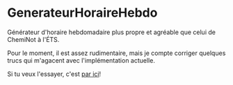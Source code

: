 # GenerateurHoraireHebdo
Générateur d'horaire hebdomadaire plus propre et agréable que celui de ChemiNot à l'ÉTS.

Pour le moment, il est assez rudimentaire, mais je compte corriger quelques trucs qui m'agacent avec l'implémentation actuelle.

Si tu veux l'essayer, c'est [par ici](https://campfred.github.io/GenerateurHoraireHebdo/)!
